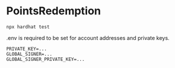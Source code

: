 # PointsRedemption

```shell
npx hardhat test
```

.env is required to be set for account addresses and private keys.

```shell
PRIVATE_KEY=...
GLOBAL_SIGNER=...
GLOBAL_SIGNER_PRIVATE_KEY=...
```
